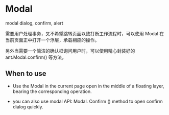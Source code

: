 Modal
==========
modal dialog, confirm, alert


需要用户处理事务，又不希望跳转页面以致打断工作流程时，可以使用 Modal 在当前页面正中打开一个浮层，承载相应的操作。

另外当需要一个简洁的确认框询问用户时，可以使用精心封装好的 ant.Modal.confirm() 等方法。

When to use
-----------
- Use the Modal in the current page open in the middle of a floating layer, bearing the corresponding operation.

- you can also use modal API:  Modal. Confirm () method to open confirm dialog quickly.
